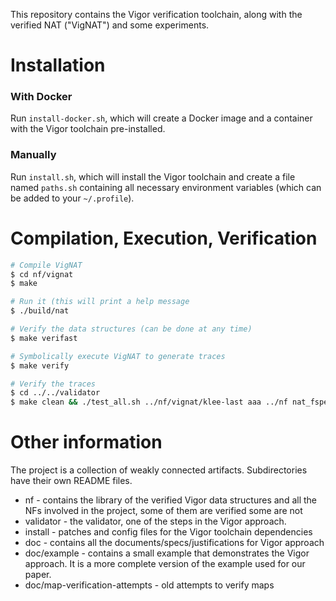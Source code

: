 This repository contains the Vigor verification toolchain, along with the verified NAT ("VigNAT") and some experiments.


# Installation

### With Docker

Run `install-docker.sh`, which will create a Docker image and a container with the Vigor toolchain pre-installed.

### Manually

Run `install.sh`, which will install the Vigor toolchain and create a file named `paths.sh` containing all necessary environment variables
(which can be added to your `~/.profile`).


# Compilation, Execution, Verification

```bash
# Compile VigNAT
$ cd nf/vignat
$ make

# Run it (this will print a help message
$ ./build/nat

# Verify the data structures (can be done at any time)
$ make verifast

# Symbolically execute VigNAT to generate traces
$ make verify

# Verify the traces
$ cd ../../validator
$ make clean && ./test_all.sh ../nf/vignat/klee-last aaa ../nf nat_fspec.cmo
```


# Other information

The project is a collection of weakly connected artifacts. Subdirectories have their own README files.

* nf - contains the library of the verified Vigor data structures and all the NFs involved in the project, some of them are verified some are not
* validator - the validator, one of the steps in the Vigor approach.
* install - patches and config files for the Vigor toolchain dependencies
* doc - contains all the documents/specs/justifications for Vigor approach
* doc/example - contains a small example that demonstrates the Vigor approach. It is a more complete version of the example used for our paper.
* doc/map-verification-attempts - old attempts to verify maps
